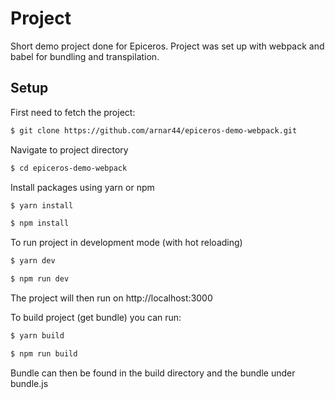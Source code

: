 # Project
Short demo project done for Epiceros.
Project was set up with webpack and babel for bundling and transpilation. 

## Setup
First need to fetch the project:

```bash
$ git clone https://github.com/arnar44/epiceros-demo-webpack.git
```

Navigate to project directory

```bash
$ cd epiceros-demo-webpack
```

Install packages using yarn or npm

```bash
$ yarn install

$ npm install
```

To run project in development mode (with hot reloading)

```bash
$ yarn dev

$ npm run dev
```

The project will then run on http://localhost:3000

To build project (get bundle) you can run:

```bash
$ yarn build

$ npm run build
```

Bundle can then be found in the build directory and the bundle under bundle.js
